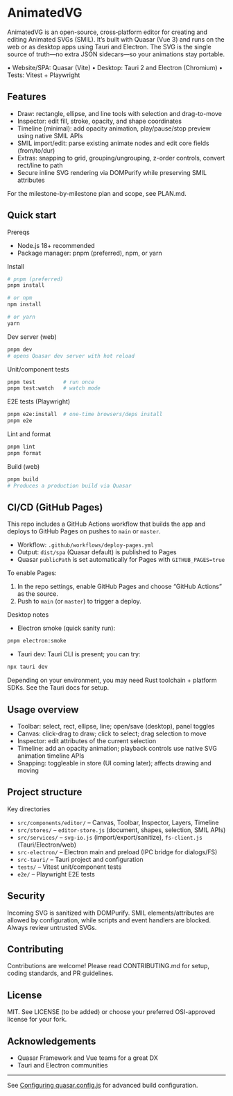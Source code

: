 # AnimatedVG

AnimatedVG is an open-source, cross‑platform editor for creating and editing Animated SVGs (SMIL). It’s built with Quasar (Vue 3) and runs on the web or as desktop apps using Tauri and Electron. The SVG is the single source of truth—no extra JSON sidecars—so your animations stay portable.

• Website/SPA: Quasar (Vite) • Desktop: Tauri 2 and Electron (Chromium) • Tests: Vitest + Playwright

## Features

- Draw: rectangle, ellipse, and line tools with selection and drag-to-move
- Inspector: edit fill, stroke, opacity, and shape coordinates
- Timeline (minimal): add opacity animation, play/pause/stop preview using native SMIL APIs
- SMIL import/edit: parse existing animate nodes and edit core fields (from/to/dur)
- Extras: snapping to grid, grouping/ungrouping, z-order controls, convert rect/line to path
- Secure inline SVG rendering via DOMPurify while preserving SMIL attributes

For the milestone-by-milestone plan and scope, see PLAN.md.

## Quick start

Prereqs

- Node.js 18+ recommended
- Package manager: pnpm (preferred), npm, or yarn

Install

```bash
# pnpm (preferred)
pnpm install

# or npm
npm install

# or yarn
yarn
```

Dev server (web)

```bash
pnpm dev
# opens Quasar dev server with hot reload
```

Unit/component tests

```bash
pnpm test         # run once
pnpm test:watch   # watch mode
```

E2E tests (Playwright)

```bash
pnpm e2e:install  # one-time browsers/deps install
pnpm e2e
```

Lint and format

```bash
pnpm lint
pnpm format
```

Build (web)

```bash
pnpm build
# Produces a production build via Quasar
```

## CI/CD (GitHub Pages)

This repo includes a GitHub Actions workflow that builds the app and deploys to GitHub Pages on pushes to `main` or `master`.

- Workflow: `.github/workflows/deploy-pages.yml`
- Output: `dist/spa` (Quasar default) is published to Pages
- Quasar `publicPath` is set automatically for Pages with `GITHUB_PAGES=true`

To enable Pages:

1) In the repo settings, enable GitHub Pages and choose “GitHub Actions” as the source.
2) Push to `main` (or `master`) to trigger a deploy.

Desktop notes

- Electron smoke (quick sanity run):

```bash
pnpm electron:smoke
```

- Tauri dev: Tauri CLI is present; you can try:

```bash
npx tauri dev
```

Depending on your environment, you may need Rust toolchain + platform SDKs. See the Tauri docs for setup.

## Usage overview

- Toolbar: select, rect, ellipse, line; open/save (desktop), panel toggles
- Canvas: click-drag to draw; click to select; drag selection to move
- Inspector: edit attributes of the current selection
- Timeline: add an opacity animation; playback controls use native SVG animation timeline APIs
- Snapping: toggleable in store (UI coming later); affects drawing and moving

## Project structure

Key directories

- `src/components/editor/` – Canvas, Toolbar, Inspector, Layers, Timeline
- `src/stores/` – `editor-store.js` (document, shapes, selection, SMIL APIs)
- `src/services/` – `svg-io.js` (import/export/sanitize), `fs-client.js` (Tauri/Electron/web)
- `src-electron/` – Electron main and preload (IPC bridge for dialogs/FS)
- `src-tauri/` – Tauri project and configuration
- `tests/` – Vitest unit/component tests
- `e2e/` – Playwright E2E tests

## Security

Incoming SVG is sanitized with DOMPurify. SMIL elements/attributes are allowed by configuration, while scripts and event handlers are blocked. Always review untrusted SVGs.

## Contributing

Contributions are welcome! Please read CONTRIBUTING.md for setup, coding standards, and PR guidelines.

## License

MIT. See LICENSE (to be added) or choose your preferred OSI-approved license for your fork.

## Acknowledgements

- Quasar Framework and Vue teams for a great DX
- Tauri and Electron communities

---

See [Configuring quasar.config.js](https://v2.quasar.dev/quasar-cli-vite/quasar-config-js) for advanced build configuration.
